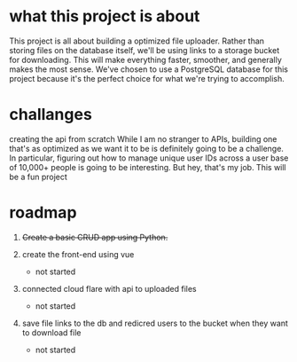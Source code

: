 # what this project is about

This project is all about building a optimized file uploader. Rather than storing files on the database itself, we'll be using links to a storage bucket for downloading. This will make everything faster, smoother, and generally makes the most sense. We've chosen to use a PostgreSQL database for this project because it's the perfect choice for what we're trying to accomplish.

# challanges

creating the api from scratch
While I am no stranger to APIs, building one that's as optimized as we want it to be is definitely going to be a challenge. In particular, figuring out how to manage unique user IDs across a user base of 10,000+ people is going to be interesting. But hey, that's my job. This will be a fun project

# roadmap

1. ~~Create a basic CRUD app using Python.~~

2. create the front-end using vue
   - not started
3. connected cloud flare with api to uploaded files
   - not started
4. save file links to the db and redicred users to the bucket when they want to download file
   - not started

